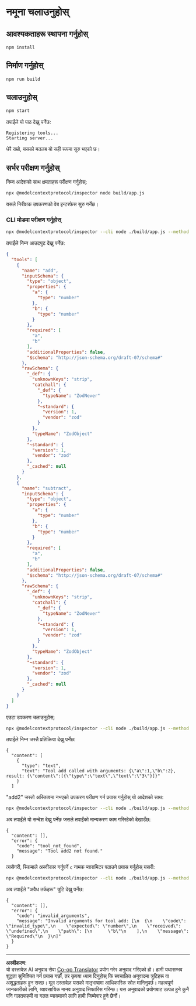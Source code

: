 <!--
CO_OP_TRANSLATOR_METADATA:
{
  "original_hash": "b4662e0a75e645f3eeb4e69e5ba905f4",
  "translation_date": "2025-10-06T16:08:45+00:00",
  "source_file": "03-GettingStarted/10-advanced/code/typescript/README.md",
  "language_code": "ne"
}
-->
# नमूना चलाउनुहोस्

## आवश्यकताहरू स्थापना गर्नुहोस्

```sh
npm install
```

## निर्माण गर्नुहोस्

```sh
npm run build
```

## चलाउनुहोस्

```sh
npm start
```

तपाईंले यो पाठ देख्नु पर्नेछ:

```text
Registering tools...
Starting server...
```

धेरै राम्रो, यसको मतलब यो सही रूपमा सुरु भएको छ।

## सर्भर परीक्षण गर्नुहोस्

निम्न आदेशको साथ क्षमताहरू परीक्षण गर्नुहोस्:

```sh
npx @modelcontextprotocol/inspector node build/app.js
```

यसले निरीक्षक उपकरणको वेब इन्टरफेस सुरु गर्नेछ।

### CLI मोडमा परीक्षण गर्नुहोस्

```sh
npx @modelcontextprotocol/inspector --cli node ./build/app.js --method tools/list
```

तपाईंले निम्न आउटपुट देख्नु पर्नेछ:

```json
{
  "tools": [
    {
      "name": "add",
      "inputSchema": {
        "type": "object",
        "properties": {
          "a": {
            "type": "number"
          },
          "b": {
            "type": "number"
          }
        },
        "required": [
          "a",
          "b"
        ],
        "additionalProperties": false,
        "$schema": "http://json-schema.org/draft-07/schema#"
      },
      "rawSchema": {
        "_def": {
          "unknownKeys": "strip",
          "catchall": {
            "_def": {
              "typeName": "ZodNever"
            },
            "~standard": {
              "version": 1,
              "vendor": "zod"
            }
          },
          "typeName": "ZodObject"
        },
        "~standard": {
          "version": 1,
          "vendor": "zod"
        },
        "_cached": null
      }
    },
    {
      "name": "subtract",
      "inputSchema": {
        "type": "object",
        "properties": {
          "a": {
            "type": "number"
          },
          "b": {
            "type": "number"
          }
        },
        "required": [
          "a",
          "b"
        ],
        "additionalProperties": false,
        "$schema": "http://json-schema.org/draft-07/schema#"
      },
      "rawSchema": {
        "_def": {
          "unknownKeys": "strip",
          "catchall": {
            "_def": {
              "typeName": "ZodNever"
            },
            "~standard": {
              "version": 1,
              "vendor": "zod"
            }
          },
          "typeName": "ZodObject"
        },
        "~standard": {
          "version": 1,
          "vendor": "zod"
        },
        "_cached": null
      }
    }
  ]
}
```

एउटा उपकरण चलाउनुहोस्:

```sh
npx @modelcontextprotocol/inspector --cli node ./build/app.js --method tools/call --tool-name add --tool-arg a=1 --tool-arg b=2
```

तपाईंले निम्न जस्तै प्रतिक्रिया देख्नु पर्नेछ:

```text
{
  "content": [
    {
      "type": "text",
      "text": "Tool add called with arguments: {\"a\":1,\"b\":2}, result: {\"content\":[{\"type\":\"text\",\"text\":\"3\"}]}"
    }
  ]
```

"add2" जस्तो अस्तित्वमा नभएको उपकरण परीक्षण गर्न प्रयास गर्नुहोस् यो आदेशको साथ:

```sh
npx @modelcontextprotocol/inspector --cli node ./build/app.js --method tools/call --tool-name add2 --tool-arg a=1 --tool-arg b=2
```

अब तपाईंले यो सन्देश देख्नु पर्नेछ जसले तपाईंको मान्यकरण काम गरिरहेको देखाउँछ:

```text
{
  "content": [],
  "error": {
    "code": "tool_not_found",
    "message": "Tool add2 not found."
  }
```

त्यसैगरी, स्किमाले अस्वीकार गर्नुपर्ने `c` नामक प्यारामिटर पठाउने प्रयास गर्नुहोस् यसरी:

```sh
npx @modelcontextprotocol/inspector --cli node ./build/app.js --method tools/call --tool-name add --tool-arg a=1 --tool-arg c=2
```

अब तपाईंले "अवैध तर्कहरू" त्रुटि देख्नु पर्नेछ:

```text
{
  "content": [],
  "error": {
    "code": "invalid_arguments",
    "message": "Invalid arguments for tool add: [\n  {\n    \"code\": \"invalid_type\",\n    \"expected\": \"number\",\n    \"received\": \"undefined\",\n    \"path\": [\n      \"b\"\n    ],\n    \"message\": \"Required\"\n  }\n]"
  }
}
```

---

**अस्वीकरण**:  
यो दस्तावेज़ AI अनुवाद सेवा [Co-op Translator](https://github.com/Azure/co-op-translator) प्रयोग गरेर अनुवाद गरिएको हो। हामी यथासम्भव शुद्धता सुनिश्चित गर्न प्रयास गर्छौं, तर कृपया ध्यान दिनुहोस् कि स्वचालित अनुवादमा त्रुटिहरू वा अशुद्धताहरू हुन सक्छ। मूल दस्तावेज़ यसको मातृभाषामा आधिकारिक स्रोत मानिनुपर्छ। महत्वपूर्ण जानकारीको लागि, व्यावसायिक मानव अनुवाद सिफारिस गरिन्छ। यस अनुवादको प्रयोगबाट उत्पन्न हुने कुनै पनि गलतफहमी वा गलत व्याख्याको लागि हामी जिम्मेवार हुने छैनौं।